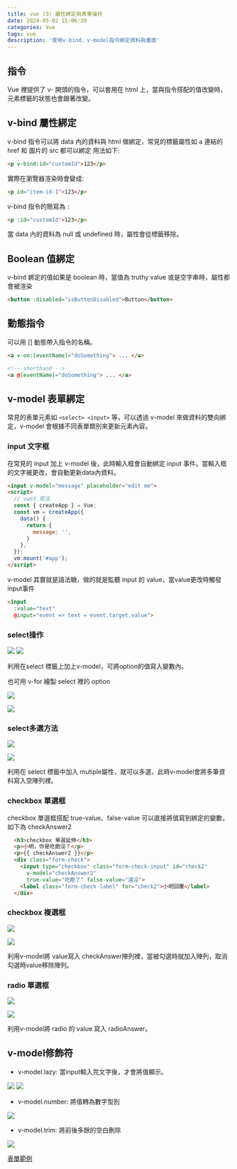 ```yaml
---
title: vue (3) 屬性綁定與表單操作
date: 2024-05-02 15:06:39
categories: Vue
tags: vue
description: '使用v-bind、v-model指令綁定資料與畫面'
---
```


## 指令

Vue 裡提供了 v- 開頭的指令，可以套用在 html 上，當與指令搭配的值改變時，元素標籤的狀態也會跟著改變。

## v-bind 屬性綁定

v-bind 指令可以將 data 內的資料與 html 做綁定，常見的標籤屬性如 a 連結的 href 和 圖片的 src 都可以綁定
用法如下:

``` html
<p v-bind:id="customId">123</p> 
```

實際在瀏覽器渲染時會變成:

``` html
<p id="item-id-1">123</p> 
```

v-bind 指令的簡寫為 `:`

``` html
<p :id="customId">123</p> 
```

當 data 內的資料為 null 或 undefined 時，屬性會從標籤移除。

## Boolean 值綁定

v-bind 綁定的值如果是 boolean 時，當值為  truthy value 或是空字串時，屬性都會被渲染

``` html
<button :disabled="isButtonDisabled">Button</button>
```

## 動態指令

可以用 [] 動態帶入指令的名稱。

``` html
<a v-on:[eventName]="doSomething"> ... </a>

<!-- shorthand -->
<a @[eventName]="doSomething"> ... </a>
```

## v-model 表單綁定

常見的表單元素如 `<select> <input>` 等，可以透過 v-model 來做資料的雙向綁定，v-model 會根據不同表單類別來更新元素內容。

### input 文字框

在常見的 input 加上 v-model 後，此時輸入框會自動綁定 input 事件。當輸入框的文字被更改，會自動更新data內資料。

``` html
<input v-model="message" placeholder="edit me"> 
<script>
  // vue3 寫法
  const { createApp } = Vue;
  const vm = createApp({
    data() {
      return {
        message: '',
      }
    },
  });
  vm.mount('#app');
</script>
```

v-model 其實就是語法糖，做的就是監聽 input 的 value，當value更改時觸發input事件

``` html
<input
  :value="text"
  @input="event => text = event.target.value">
```


### select操作

![](https://miro.medium.com/v2/resize:fit:828/format:webp/1*xrOqe84wqQInvBRcpV_IEg.png)
![](https://miro.medium.com/v2/resize:fit:604/format:webp/1*OpRPvvV7Bn3o_-w3jCA9xA.png)

利用在select 標籤上加上v-model，可將option的值寫入變數內。

也可用 v-for 繪製 select 裡的 option

![](https://miro.medium.com/v2/resize:fit:640/format:webp/1*FO6LK3IlSyitQTAMNLC3CQ.png)

![](https://miro.medium.com/v2/resize:fit:828/format:webp/1*IhZsOUO10nS1WFWg_oPORg.png)

### select多選方法

![](https://miro.medium.com/v2/resize:fit:572/format:webp/1*qKRGDbICZJasWdhDne5ETw.png)

![](https://miro.medium.com/v2/resize:fit:828/format:webp/1*rJ6cVTLJJzUe0rwNT4_fPQ.png)

利用在 select 標籤中加入 mutiple屬性，就可以多選，此時v-model會將多筆資料寫入空陣列裡。

### checkbox 單選框

checkbox 單選框搭配 true-value、false-value 可以直接將值寫到綁定的變數，如下為 checkAnswer2

``` html
  <h3>checkbox 單選延伸</h3>
  <p>小明，你是吃飽沒？</p>
  <p>{{ checkAnswer2 }}</p>
  <div class="form-check">
    <input type="checkbox" class="form-check-input" id="check2" 
      v-model="checkAnswer2"
      true-value="吃飽了" false-value="還沒">
    <label class="form-check-label" for="check2">小明回覆</label>
  </div>
```

### checkbox 複選框

![](https://miro.medium.com/v2/resize:fit:828/format:webp/1*97jnNjMymYbcWcXoZHS9hg.png)

![](https://miro.medium.com/v2/resize:fit:532/format:webp/1*a6mUEzh4fFpJhQb7F5l7-g.png)

利用v-model將 value寫入 checkAnswer陣列裡，當被勾選時就加入陣列，取消勾選時value移除陣列。

### radio 單選框

![](https://miro.medium.com/v2/resize:fit:828/format:webp/1*CxnLrcfgrnb6_2mdHYScAw.png)

![](https://miro.medium.com/v2/resize:fit:556/format:webp/1*SXeW5UYLbT6hcTL51ic0Ow.png)

利用v-model將 radio 的 value 寫入 radioAnswer。

## v-model修飾符

- v-model.lazy: 當input輸入完文字後，才會將值顯示。

![](https://miro.medium.com/v2/resize:fit:828/format:webp/1*OkR_BJTJ1jnLmmymo3rgeg.png)
![](https://miro.medium.com/v2/resize:fit:828/format:webp/1*fEYfFJwc1MVDSq_OM9-6ZQ.gif)

- v-model.number: 將值轉為數字型別

![](https://miro.medium.com/v2/resize:fit:828/format:webp/1*lQpSfwvelQSht2zk83u9xA.png)

- v-model.trim: 將前後多餘的空白刪除

![](https://miro.medium.com/v2/resize:fit:828/format:webp/1*MAV67_em8CmFY05vVDtnFQ.png)

[表單範例](https://codepen.io/tim-chou/pen/wvoyKxN)




